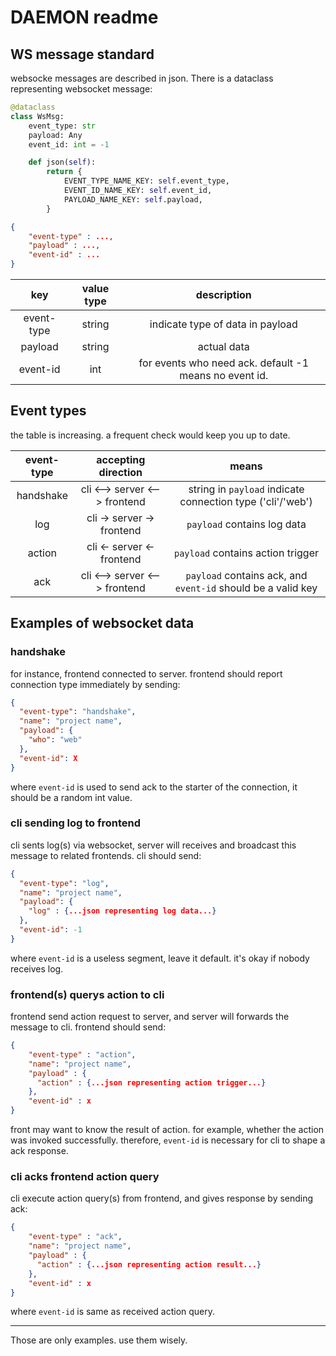 # DAEMON readme

## WS message standard

websocke messages are described in json. There is a dataclass representing websocket message:

```python
@dataclass
class WsMsg:
    event_type: str
    payload: Any
    event_id: int = -1

    def json(self):
        return {
            EVENT_TYPE_NAME_KEY: self.event_type,
            EVENT_ID_NAME_KEY: self.event_id,
            PAYLOAD_NAME_KEY: self.payload,
        }
```

```json
{
    "event-type" : ...,
    "payload" : ...,
    "event-id" : ...
}
```

|    key     | value type |                      description                       |
| :--------: | :--------: | :----------------------------------------------------: |
| event-type |   string   |            indicate type of data in payload            |
|  payload   |   string   |                      actual data                       |
|  event-id  |    int     | for events who need ack. default -1 means no event id. |

## Event types

the table is increasing. a frequent check would keep you up to date.

| event-type |      accepting direction      |                            means                             |
| :--------: | :---------------------------: | :----------------------------------------------------------: |
| handshake  | cli <--> server <--> frontend |  string in `payload` indicate connection type ('cli'/'web')  |
|    log     |   cli -> server -> frontend   |                 `payload` contains log data                  |
|   action   |   cli <- server <- frontend   |              `payload` contains action trigger               |
|    ack     | cli <--> server <--> frontend | `payload` contains ack, and `event-id` should be a valid key |

## Examples of websocket data

### handshake

for instance, frontend connected to server. frontend should report connection type immediately by sending:

```json
{
  "event-type": "handshake",
  "name": "project name",
  "payload": {
    "who": "web"
  },
  "event-id": X
}
```

where `event-id` is used to send ack to the starter of the connection, it should be a random int value.

### cli sending log to frontend

cli sents log(s) via websocket, server will receives and broadcast this message to related frontends. cli should send:

```json
{
  "event-type": "log",
  "name": "project name",
  "payload": {
    "log" : {...json representing log data...}
  },
  "event-id": -1
}
```

where `event-id` is a useless segment, leave it default. it's okay if nobody receives log.

### frontend(s) querys action to cli

frontend send action request to server, and server will forwards the message to cli. frontend should send:

```json
{
    "event-type" : "action",
    "name": "project name",
    "payload" : {
      "action" : {...json representing action trigger...}
    },
    "event-id" : x
}
```

front may want to know the result of action. for example, whether the action was invoked successfully. therefore, `event-id` is necessary for cli to shape a ack response.

### cli acks frontend action query

cli execute action query(s) from frontend, and gives response by sending ack:

```json
{
    "event-type" : "ack",
    "name": "project name",
    "payload" : {
      "action" : {...json representing action result...}
    },
    "event-id" : x
}
```

where `event-id` is same as received action query.

---

Those are only examples. use them wisely.

